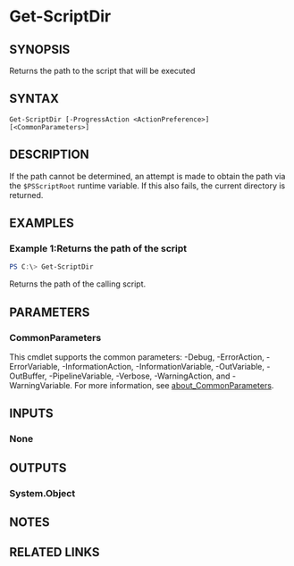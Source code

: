 ﻿---
external help file: EulandaConnect-help.xml
Module Name: EulandaConnect
online version: https://github.com/Eulanda/EulandaConnect/blob/master/docs/Get-ScriptDir.md
schema: 2.0.0
lastMod: 2024-03-19T06:27:25
---

# Get-ScriptDir

## SYNOPSIS
Returns the path to the script that will be executed

## SYNTAX

```
Get-ScriptDir [-ProgressAction <ActionPreference>] [<CommonParameters>]
```

## DESCRIPTION
If the path cannot be determined, an attempt is made to obtain the path via the `$PSScriptRoot` runtime variable. If this also fails, the current directory is returned.

## EXAMPLES

### Example 1:Returns the path of the script
```powershell
PS C:\> Get-ScriptDir
```

Returns the path of the calling script.

## PARAMETERS


### CommonParameters
This cmdlet supports the common parameters: -Debug, -ErrorAction, -ErrorVariable, -InformationAction, -InformationVariable, -OutVariable, -OutBuffer, -PipelineVariable, -Verbose, -WarningAction, and -WarningVariable. For more information, see [about_CommonParameters](http://go.microsoft.com/fwlink/?LinkID=113216).

## INPUTS

### None

## OUTPUTS

### System.Object
## NOTES

## RELATED LINKS



